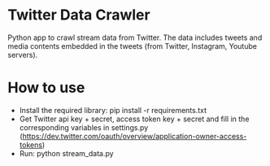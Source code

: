 # Twitter Data Crawler
Python app to crawl stream data from Twitter. The data includes tweets and media contents embedded in the tweets (from Twitter, Instagram, Youtube servers).

# How to use
* Install the required library: pip install -r requirements.txt
* Get Twitter api key + secret, access token key + secret and fill in the corresponding variables in settings.py (https://dev.twitter.com/oauth/overview/application-owner-access-tokens)
* Run: python stream_data.py